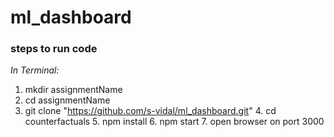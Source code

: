 # ml_dashboard

### steps to run code

_In Terminal:_

> 
1.  mkdir assignmentName 
2. cd assignmentName 
3. git clone "https://github.com/s-vidal/ml_dashboard.git" 4. cd counterfactuals 5. npm install 6. npm start 7. open browser on port 3000
